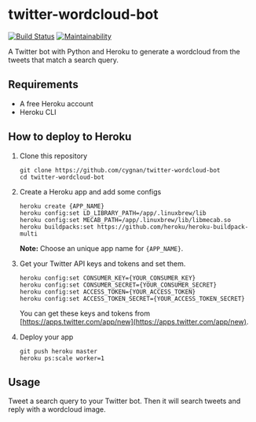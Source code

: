 # twitter-wordcloud-bot

[![Build Status](https://travis-ci.org/cygnan/twitter-wordcloud-bot.svg?branch=master)](https://travis-ci.org/cygnan/twitter-wordcloud-bot)
[![Maintainability](https://api.codeclimate.com/v1/badges/6302b1e5c142245d7d6a/maintainability)](https://codeclimate.com/github/cygnan/twitter-wordcloud-bot/maintainability)

A Twitter bot with Python and Heroku to generate a wordcloud from the tweets that match a search query.

## Requirements

- A free Heroku account
- Heroku CLI

## How to deploy to Heroku

1. Clone this repository

   ```
   git clone https://github.com/cygnan/twitter-wordcloud-bot
   cd twitter-wordcloud-bot
   ```

1. Create a Heroku app and add some configs

   ```
   heroku create {APP_NAME}
   heroku config:set LD_LIBRARY_PATH=/app/.linuxbrew/lib
   heroku config:set MECAB_PATH=/app/.linuxbrew/lib/libmecab.so
   heroku buildpacks:set https://github.com/heroku/heroku-buildpack-multi
   ```

   __Note:__ Choose an unique app name for `{APP_NAME}`.

1. Get your Twitter API keys and tokens and set them.

   ```
   heroku config:set CONSUMER_KEY={YOUR_CONSUMER_KEY}
   heroku config:set CONSUMER_SECRET={YOUR_CONSUMER_SECRET}
   heroku config:set ACCESS_TOKEN={YOUR_ACCESS_TOKEN}
   heroku config:set ACCESS_TOKEN_SECRET={YOUR_ACCESS_TOKEN_SECRET}
   ```

   You can get these keys and tokens from [https://apps.twitter.com/app/new](https://apps.twitter.com/app/new).

1. Deploy your app

   ```
   git push heroku master
   heroku ps:scale worker=1
   ```

## Usage

Tweet a search query to your Twitter bot. Then it will search tweets and reply with a wordcloud image.
